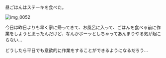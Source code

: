 昼ごはんはステーキを食べた。

![img_0052](https://noraworld.github.io/box-bulbasaur/2018/08/img_0052.jpg)

今日は昨日よりも早く家に帰ってきて、お風呂に入って、ごはんを食べる前に作業をしようと思ったんだけど、なんかボーッとしちゃってあんまりやる気が起こらない...

どうしたら平日でも意欲的に作業をすることができるようになるだろう...
